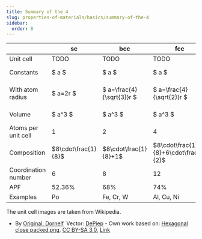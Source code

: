 ```yaml
---
title: Summary of the 4
slug: properties-of-materials/basics/summary-of-the-4
sidebar:
  order: 8
---
```


|                     | sc                  | bcc                       | fcc                                   | hcp                                      |
| ------------------- | ------------------- | ------------------------- | ------------------------------------- | ---------------------------------------- |
| Unit cell           | TODO                | TODO                      | TODO                                  | ![hcp](/props/hcp.svg)                   |
| Constants           | $ a $               | $ a $                     | $ a $                                 | $ a, c $ (where $ c > a $)               |
| With atom radius    | $ a=2r $            | $ a=\frac{4}{\sqrt{3}}r $ | $ a=\frac{4}{\sqrt{2}}r $             | $ a = 2r ; c=\sqrt{\frac{8}{3}}a $       |
| Volume              | $ a^3 $             | $ a^3 $                   | $ a^3 $                               | $ \frac{3}{2} \sqrt{3} a^2c $            |
| Atoms per unit cell | 1                   | 2                         | 4                                     | 6                                        |
| Composition         | $8\cdot\frac{1}{8}$ | $8\cdot\frac{1}{8}+1$     | $8\cdot\frac{1}{8}+6\cdot\frac{1}{2}$ | $3+12\cdot\frac{1}{6}+2\cdot\frac{1}{2}$ |
| Coordination number | 6                   | 8                         | 12                                    | 12                                       |
| APF                 | 52.36%              | 68%                       | 74%                                   | 74%                                      |
| Examples            | Po                  | Fe, Cr, W                 | Al, Cu, Ni                            | Mg, Zn                                   |

The unit cell images are taken from Wikipedia.

- By
  <a href="//commons.wikimedia.org/wiki/File:Hexagonal_close_packed.png" title="File:Hexagonal close packed.png">Original:
  </a>
  <a href="//commons.wikimedia.org/wiki/User_talk:Dornelf~commonswiki" title="User talk:Dornelf~commonswiki">Dornelf</a> Vector:
  <a href="//commons.wikimedia.org/wiki/User:DePiep" title="User:DePiep">DePiep</a> -
  Own work based on:
  <a href="//commons.wikimedia.org/wiki/File:Hexagonal_close_packed.png" title="File:Hexagonal close packed.png">Hexagonal
  close packed.png</a>,
  <a href="https://creativecommons.org/licenses/by-sa/3.0" title="Creative Commons Attribution-Share Alike 3.0">CC
  BY-SA 3.0</a>,
  <a href="https://commons.wikimedia.org/w/index.php?curid=20183889">Link</a>
